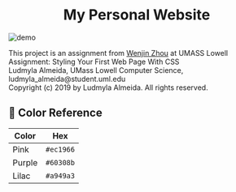 <h1 align="center">
  My Personal Website
</h1>
<p align="center"></p>

![demo](https://github.com/ludmylaalmeida/my-website/blob/master/screen.png?raw=true)

<p>This project is an assignment from <a href="https://www.uml.edu/sciences/computer-science/faculty/zhou-wenjin.aspx" target="_blank">Wenjin Zhou</a> at UMASS Lowell</br>
Assignment: Styling Your First Web Page With CSS</br>
 Ludmyla Almeida, UMass Lowell Computer Science, ludmyla_almeida@student.uml.edu</br>
 Copyright (c) 2019 by Ludmyla Almeida. All rights reserved.</p>


## 🎨 Color Reference

| Color          | Hex                                                                |
| -------------- | ------------------------------------------------------------------ |
| Pink           | `#ec1966` |
| Purple         | `#60308b` |
| Lilac          | `#a949a3` |
